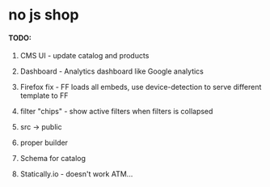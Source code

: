 # no js shop

#### TODO:
1. CMS UI - update catalog and products
2. Dashboard - Analytics dashboard like Google analytics
3. Firefox fix - FF loads all embeds, use device-detection to serve different template to FF
4. filter "chips" - show active filters when filters is collapsed
5. src -> public
6. proper builder
8. Schema for catalog

7. Statically.io - doesn't work ATM...